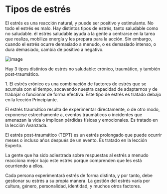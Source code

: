 [Title]: # (Tipos de stress)
[Order]: # (5)

# Tipos de estrés

El estrés es una reacción natural, y puede ser positivo y estimulante. No todo el estrés es malo. Hay distintos tipos de estrés, tanto saludable como no saludable. él estrés saludable ayuda a la gente a centrarse en la tarea que realiza, mobiliza energía y les prepara para la acción. Sin embargo, cuando el estrés ocurre demasiado a menudo, o es demasiado intenso, o dura demasiado, cambia de positivo a negativo.

![image](stress1.png)

Hay 3 tipos distintos de estrés no saludable: crónico, traumático, y también post-traumático.

1\. El estrés crónico es una combinación de factores de estrés que se acumula con el tiempo, socavando nuestra capacidad de adaptarnos y de trabajar o funcionar de forma efectiva. Este tipo de estrés es tratado debajo en la lección Principiante.

El estrés traumático resulta de experimentar directamente, o de otro modo, exponerse estrechamente a, eventos traumáticos o incidentes que amenazan la vida o implican pérdidas físicas y emocionales. Es tratado en la lección Avanzada.

El estrés post-traumático (TEPT) es un estrés prolongado que puede ocurrir meses o incluso años después de un evento. Es tratado en la lección Experto.

La gente que ha sido adiestrada sobre respuestas al estrés a menudo reacciona mejor bajo este estrés porque comprenden que les está ocurriendo a ellos.

Cada persona experimentará estrés de forma distinta, y por tanto, debe gestionar su estrés a su propia manera. La gestión del estrés varía por cultura, género, personalidad, identidad, y muchos otros factores.